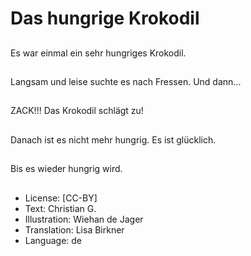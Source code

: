 # Das hungrige Krokodil

##
Es war einmal ein sehr hungriges Krokodil.

##
Langsam und leise suchte es nach Fressen. Und dann...

##
ZACK!!! Das Krokodil schlägt zu!

##
Danach ist es nicht mehr hungrig. Es ist glücklich.

##
Bis es wieder hungrig wird.

##
* License: [CC-BY]
* Text: Christian G.
* Illustration: Wiehan de Jager
* Translation: Lisa Birkner
* Language: de

